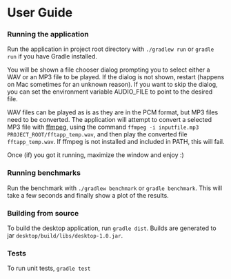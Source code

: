 # User Guide

### Running the application

Run the application in project root directory with `./gradlew run` or `gradle run` if you have Gradle installed. 

You will be shown a file chooser dialog prompting you to select either a WAV or an MP3 file to be played. 
If the dialog is not shown, restart (happens on Mac sometimes for an unknown reason). 
If you want to skip the dialog, you can set the environment variable AUDIO_FILE to point to the desired file.

WAV files can be played as is as they are in the PCM format, but MP3 files need to be converted. The application will attempt to convert a selected MP3 file 
with [ffmpeg](https://www.ffmpeg.org/), using the command `ffmpeg -i inputfile.mp3 PROJECT_ROOT/fftapp_temp.wav`, and then play the converted file `fftapp_temp.wav`.
If ffmpeg is not installed and included in PATH, this will fail. 

Once (if) you got it running, maximize the window and enjoy :)

### Running benchmarks

Run the benchmark with `./gradlew benchmark` or `gradle benchmark`. This will take a few seconds and finally show a plot of the results.

### Building from source

To build the desktop application, run `gradle dist`. Builds are generated to jar `desktop/build/libs/desktop-1.0.jar`.

### Tests

To run unit tests, `gradle test`
